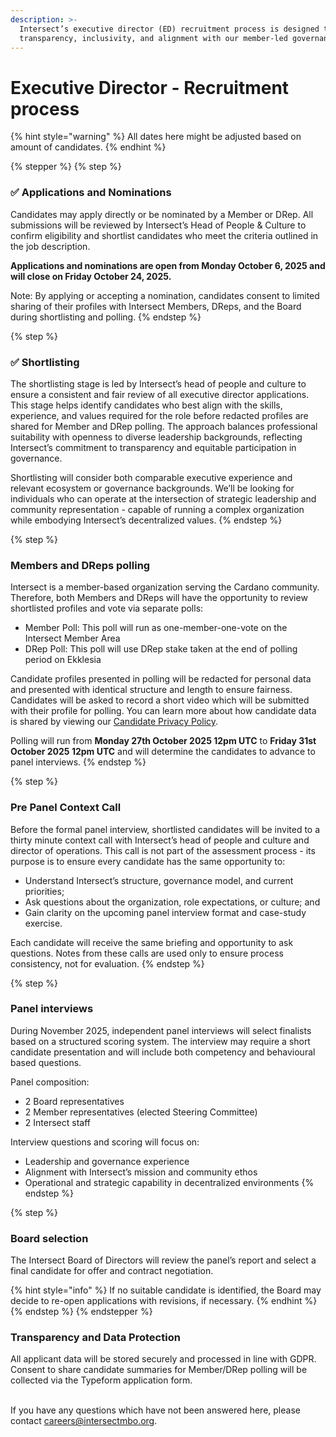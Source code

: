 ```yaml
---
description: >-
  Intersect’s executive director (ED) recruitment process is designed to ensure
  transparency, inclusivity, and alignment with our member-led governance model.
---
```


# Executive Director - Recruitment process

{% hint style="warning" %}
All dates here might be adjusted based on amount of candidates.
{% endhint %}

{% stepper %}
{% step %}
### ✅ Applications and Nominations

Candidates may apply directly or be nominated by a Member or DRep. All submissions will be reviewed by Intersect’s Head of People & Culture to confirm eligibility and shortlist candidates who meet the criteria outlined in the job description.

**Applications and nominations are open from Monday October 6, 2025 and will close on Friday October 24, 2025.**&#x20;

Note: By applying or accepting a nomination, candidates consent to limited sharing of their profiles with Intersect Members, DReps, and the Board during shortlisting and polling.
{% endstep %}

{% step %}
### ✅ Shortlisting

The shortlisting stage is led by Intersect’s head of people and culture to ensure a consistent and fair review of all executive director applications. This stage helps identify candidates who best align with the skills, experience, and values required for the role before redacted profiles are shared for Member and DRep polling. The approach balances professional suitability with openness to diverse leadership backgrounds, reflecting Intersect’s commitment to transparency and equitable participation in governance.&#x20;

Shortlisting will consider both comparable executive experience and relevant ecosystem or governance backgrounds. We’ll be looking for individuals who can operate at the intersection of strategic leadership and community representation - capable of running a complex organization while embodying Intersect’s decentralized values.
{% endstep %}

{% step %}
### Members and DReps polling

Intersect is a member-based organization serving the Cardano community. Therefore, both Members and DReps will have the opportunity to review shortlisted profiles and vote via separate polls:

* Member Poll: This poll will run as one-member-one-vote on the Intersect Member Area
* DRep Poll: This poll will use DRep stake taken at the end of polling period on Ekklesia

Candidate profiles presented in polling will be redacted for personal data and presented with identical structure and length to ensure fairness. Candidates will be asked to record a short video which will be submitted with their profile for polling. You can learn more about how candidate data is shared by viewing our [Candidate Privacy Policy](../../../legal/policies-and-conditions/intersect-internal-policies/privacy-policy/candidate-privacy-policy.md).&#x20;

Polling will run from **Monday 27th October 2025 12pm UTC** to **Friday 31st October 2025 12pm UTC** and will determine the candidates to advance to panel interviews.
{% endstep %}

{% step %}
### Pre Panel Context Call

Before the formal panel interview, shortlisted candidates will be invited to a thirty minute context call with Intersect’s head of people and culture and director of operations.  This call is not part of the assessment process - its purpose is to ensure every candidate has the same opportunity to:

* Understand Intersect’s structure, governance model, and current priorities;
* Ask questions about the organization, role expectations, or culture; and
* Gain clarity on the upcoming panel interview format and case-study exercise.

Each candidate will receive the same briefing and opportunity to ask questions. Notes from these calls are used only to ensure process consistency, not for evaluation.
{% endstep %}

{% step %}
### Panel interviews

During November 2025, independent panel interviews will select finalists based on a structured scoring system. The interview may require a short candidate presentation and will include both competency and behavioural based questions.&#x20;

&#x20;Panel composition:

* 2 Board representatives
* 2 Member representatives (elected Steering Committee)
* 2 Intersect staff&#x20;

Interview questions and scoring will focus on:

* Leadership and governance experience
* Alignment with Intersect’s mission and community ethos
* Operational and strategic capability in decentralized environments
{% endstep %}

{% step %}
### Board selection

The Intersect Board of Directors will review the panel’s report and select a final candidate for offer and contract negotiation.&#x20;

{% hint style="info" %}
If no suitable candidate is identified, the Board may decide to re-open applications with revisions, if necessary.
{% endhint %}
{% endstep %}
{% endstepper %}

### Transparency and Data Protection

All applicant data will be stored securely and processed in line with GDPR. Consent to share candidate summaries for Member/DRep polling will be collected via the Typeform application form.&#x20;

\
If you have any questions which have not been answered here, please contact [careers@intersectmbo.org](mailto:careers@intersectmbo.org).
